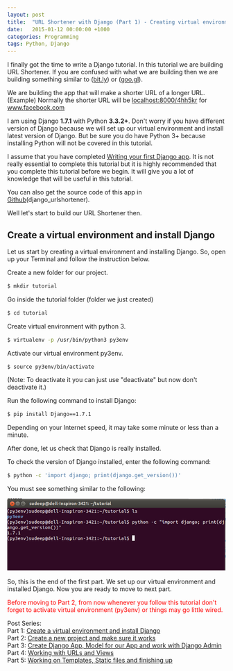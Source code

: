 ```yaml
---
layout: post
title:  "URL Shortener with Django (Part 1) - Creating virtual environment and installing Django"
date:   2015-01-12 00:00:00 +1000
categories: Programming
tags: Python, Django
---
```


I finally got the time to write a Django tutorial. In this tutorial we are building URL Shortener. If you are confused with what we are building then we are building something similar to (<a href="http://bit.ly">bit.ly</a>) or (<a href="http://goo.gl">goo.gl</a>).

We are building the app that will make a shorter URL of a longer URL. (Example) Normally the shorter URL will be <span style="text-decoration: underline;">localhost:8000/4hh5kr</span> for <span style="text-decoration: underline;">www.facebook.com</span>

I am using Django <strong>1.7.1</strong> with Python <strong>3.3.2+</strong>. Don't worry if you have different version of Django because we will set up our virtual environment and install latest version of Django. But be sure you do have Python 3+ because installing Python will not be covered in this tutorial.

I assume that you have completed <a title="Official Django tutorial" href="https://docs.djangoproject.com/en/1.7/intro/tutorial01/">Writing your first Django app</a>. It is not really essential to complete this tutorial but it is highly recommended that you complete this tutorial before we begin. It will give you a lot of knowledge that will be useful in this tutorial.

You can also get the source code of this app in <a href="https://github.com/sudeep611/django_urlshortener">Github</a>(django_urlshortener).

Well let's start to build our URL Shortener then.

<h2>Create a virtual environment and install Django</h2>
Let us start by creating a virtual environment and installing Django. So, open up your Terminal and follow the instruction below.

Create a new folder for our project.

```bash
$ mkdir tutorial
```

Go inside the tutorial folder (folder we just created)

```bash
$ cd tutorial
```

Create virtual environment with python 3.

```bash
$ virtualenv -p /usr/bin/python3 py3env
```

Activate our virtual environment py3env.

```bash
$ source py3env/bin/activate
```

(Note: To deactivate it you can just use "deactivate" but now don't deactivate it.)

Run the following command to install Django:

```bash
$ pip install Django==1.7.1
```

Depending on your Internet speed, it may take some minute or less than a minute.

After done, let us check that Django is really installed.

To check the version of Django installed, enter the following command:

```bash
$ python -c 'import django; print(django.get_version())'
```

You must see something similar to the following:

![check Django version](/assets/post-images/2015/check_django_version.png)

So, this is the end of the first part. We set up our virtual environment and installed Django. Now you are ready to move to next part.

<span style="color: #ff0000;">Before moving to Part 2, from now whenever you follow this tutorial don't forget to activate virtual environment (py3env) or things may go little wired.</span>



Post Series: <br/>
Part 1: [Create a virtual environment and install Django](https://sudeepacharya.com.np/blog/2015/01/11/urlshortener-with-django-create-virtual-environment-install-django/)<br/>
Part 2: [Create a new project and make sure it works](https://sudeepacharya.com.np/blog/2015/01/12/urlshortener-with-django-creating-new-django-project/)<br/>
Part 3: [Create Django App, Model for our App and work with Django Admin](https://sudeepacharya.com.np/blog/2015/01/13/urlshortener-with-django-creating-app-model/)<br/>
Part 4: [Working with URLs and Views](https://sudeepacharya.com.np/blog/2015/01/14/urlshortener-with-django-urls-and-views/)<br/>
Part 5: [Working on Templates, Static files and finishing up](https://sudeepacharya.com.np/blog/2015/01/15/urlshortener-with-django-working-with-templates/)<br/>

